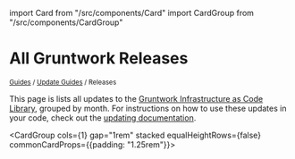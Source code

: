 
import Card from "/src/components/Card"
import CardGroup from "/src/components/CardGroup"

# All Gruntwork Releases

<p style={{marginTop: "-25px"}}><small><a href="/guides">Guides</a> / <a href="/guides/stay-up-to-date">Update Guides</a> / Releases</small></p>

This page is lists all updates to the [Gruntwork Infrastructure as Code
Library](https://gruntwork.io/infrastructure-as-code-library/), grouped by month. For instructions on how to use these
updates in your code, check out the [updating documentation](/library/stay-up-to-date/updating).

<CardGroup cols={1} gap="1rem" stacked equalHeightRows={false} commonCardProps={{padding: "1.25rem"}}>
  <Card title="Gruntwork Release 2024-11" href="/guides/stay-up-to-date/releases/2024-11" />
<Card title="Gruntwork Release 2024-10" href="/guides/stay-up-to-date/releases/2024-10" />
<Card title="Gruntwork Release 2024-09" href="/guides/stay-up-to-date/releases/2024-09" />
<Card title="Gruntwork Release 2024-08" href="/guides/stay-up-to-date/releases/2024-08" />
<Card title="Gruntwork Release 2024-07" href="/guides/stay-up-to-date/releases/2024-07" />
<Card title="Gruntwork Release 2024-06" href="/guides/stay-up-to-date/releases/2024-06" />
<Card title="Gruntwork Release 2024-05" href="/guides/stay-up-to-date/releases/2024-05" />
<Card title="Gruntwork Release 2024-04" href="/guides/stay-up-to-date/releases/2024-04" />
<Card title="Gruntwork Release 2024-03" href="/guides/stay-up-to-date/releases/2024-03" />
<Card title="Gruntwork Release 2024-02" href="/guides/stay-up-to-date/releases/2024-02" />
<Card title="Gruntwork Release 2024-01" href="/guides/stay-up-to-date/releases/2024-01" />
<Card title="Gruntwork Release 2023-12" href="/guides/stay-up-to-date/releases/2023-12" />
<Card title="Gruntwork Release 2023-11" href="/guides/stay-up-to-date/releases/2023-11" />
<Card title="Gruntwork Release 2023-10" href="/guides/stay-up-to-date/releases/2023-10" />
<Card title="Gruntwork Release 2023-09" href="/guides/stay-up-to-date/releases/2023-09" />
<Card title="Gruntwork Release 2023-08" href="/guides/stay-up-to-date/releases/2023-08" />
<Card title="Gruntwork Release 2023-07" href="/guides/stay-up-to-date/releases/2023-07" />
<Card title="Gruntwork Release 2023-06" href="/guides/stay-up-to-date/releases/2023-06" />
<Card title="Gruntwork Release 2023-05" href="/guides/stay-up-to-date/releases/2023-05" />
<Card title="Gruntwork Release 2023-04" href="/guides/stay-up-to-date/releases/2023-04" />
<Card title="Gruntwork Release 2023-03" href="/guides/stay-up-to-date/releases/2023-03" />
<Card title="Gruntwork Release 2023-02" href="/guides/stay-up-to-date/releases/2023-02" />
<Card title="Gruntwork Release 2023-01" href="/guides/stay-up-to-date/releases/2023-01" />
<Card title="Gruntwork Release 2022-12" href="/guides/stay-up-to-date/releases/2022-12" />
<Card title="Gruntwork Release 2022-11" href="/guides/stay-up-to-date/releases/2022-11" />
<Card title="Gruntwork Release 2022-10" href="/guides/stay-up-to-date/releases/2022-10" />
<Card title="Gruntwork Release 2022-09" href="/guides/stay-up-to-date/releases/2022-09" />
<Card title="Gruntwork Release 2022-08" href="/guides/stay-up-to-date/releases/2022-08" />
<Card title="Gruntwork Release 2022-07" href="/guides/stay-up-to-date/releases/2022-07" />
<Card title="Gruntwork Release 2022-06" href="/guides/stay-up-to-date/releases/2022-06" />
<Card title="Gruntwork Release 2022-05" href="/guides/stay-up-to-date/releases/2022-05" />
<Card title="Gruntwork Release 2022-04" href="/guides/stay-up-to-date/releases/2022-04" />
<Card title="Gruntwork Release 2022-03" href="/guides/stay-up-to-date/releases/2022-03" />
<Card title="Gruntwork Release 2022-02" href="/guides/stay-up-to-date/releases/2022-02" />
<Card title="Gruntwork Release 2022-01" href="/guides/stay-up-to-date/releases/2022-01" />
<Card title="Gruntwork Release 2021-12" href="/guides/stay-up-to-date/releases/2021-12" />
<Card title="Gruntwork Release 2021-11" href="/guides/stay-up-to-date/releases/2021-11" />
<Card title="Gruntwork Release 2021-10" href="/guides/stay-up-to-date/releases/2021-10" />
<Card title="Gruntwork Release 2021-09" href="/guides/stay-up-to-date/releases/2021-09" />
<Card title="Gruntwork Release 2021-08" href="/guides/stay-up-to-date/releases/2021-08" />
<Card title="Gruntwork Release 2021-07" href="/guides/stay-up-to-date/releases/2021-07" />
<Card title="Gruntwork Release 2021-06" href="/guides/stay-up-to-date/releases/2021-06" />
<Card title="Gruntwork Release 2021-05" href="/guides/stay-up-to-date/releases/2021-05" />
<Card title="Gruntwork Release 2021-04" href="/guides/stay-up-to-date/releases/2021-04" />
<Card title="Gruntwork Release 2021-03" href="/guides/stay-up-to-date/releases/2021-03" />
<Card title="Gruntwork Release 2021-02" href="/guides/stay-up-to-date/releases/2021-02" />
<Card title="Gruntwork Release 2021-01" href="/guides/stay-up-to-date/releases/2021-01" />
<Card title="Gruntwork Release 2020-12" href="/guides/stay-up-to-date/releases/2020-12" />
<Card title="Gruntwork Release 2020-11" href="/guides/stay-up-to-date/releases/2020-11" />
<Card title="Gruntwork Release 2020-10" href="/guides/stay-up-to-date/releases/2020-10" />
<Card title="Gruntwork Release 2020-09" href="/guides/stay-up-to-date/releases/2020-09" />
<Card title="Gruntwork Release 2020-08" href="/guides/stay-up-to-date/releases/2020-08" />
<Card title="Gruntwork Release 2020-07" href="/guides/stay-up-to-date/releases/2020-07" />
<Card title="Gruntwork Release 2020-06" href="/guides/stay-up-to-date/releases/2020-06" />
<Card title="Gruntwork Release 2020-05" href="/guides/stay-up-to-date/releases/2020-05" />
<Card title="Gruntwork Release 2020-04" href="/guides/stay-up-to-date/releases/2020-04" />
<Card title="Gruntwork Release 2020-03" href="/guides/stay-up-to-date/releases/2020-03" />
<Card title="Gruntwork Release 2020-02" href="/guides/stay-up-to-date/releases/2020-02" />
<Card title="Gruntwork Release 2020-01" href="/guides/stay-up-to-date/releases/2020-01" />
<Card title="Gruntwork Release 2019-12" href="/guides/stay-up-to-date/releases/2019-12" />
<Card title="Gruntwork Release 2019-11" href="/guides/stay-up-to-date/releases/2019-11" />
<Card title="Gruntwork Release 2019-10" href="/guides/stay-up-to-date/releases/2019-10" />
<Card title="Gruntwork Release 2019-09" href="/guides/stay-up-to-date/releases/2019-09" />
<Card title="Gruntwork Release 2019-08" href="/guides/stay-up-to-date/releases/2019-08" />
<Card title="Gruntwork Release 2019-07" href="/guides/stay-up-to-date/releases/2019-07" />
<Card title="Gruntwork Release 2019-06" href="/guides/stay-up-to-date/releases/2019-06" />
<Card title="Gruntwork Release 2019-05" href="/guides/stay-up-to-date/releases/2019-05" />
<Card title="Gruntwork Release 2019-04" href="/guides/stay-up-to-date/releases/2019-04" />
<Card title="Gruntwork Release 2019-03" href="/guides/stay-up-to-date/releases/2019-03" />
<Card title="Gruntwork Release 2019-02" href="/guides/stay-up-to-date/releases/2019-02" />
<Card title="Gruntwork Release 2019-01" href="/guides/stay-up-to-date/releases/2019-01" />
<Card title="Gruntwork Release 2018-12" href="/guides/stay-up-to-date/releases/2018-12" />
<Card title="Gruntwork Release 2018-11" href="/guides/stay-up-to-date/releases/2018-11" />
<Card title="Gruntwork Release 2018-10" href="/guides/stay-up-to-date/releases/2018-10" />
<Card title="Gruntwork Release 2018-09" href="/guides/stay-up-to-date/releases/2018-09" />
<Card title="Gruntwork Release 2018-08" href="/guides/stay-up-to-date/releases/2018-08" />
<Card title="Gruntwork Release 2018-07" href="/guides/stay-up-to-date/releases/2018-07" />
<Card title="Gruntwork Release 2018-06" href="/guides/stay-up-to-date/releases/2018-06" />
<Card title="Gruntwork Release 2018-05" href="/guides/stay-up-to-date/releases/2018-05" />
<Card title="Gruntwork Release 2018-04" href="/guides/stay-up-to-date/releases/2018-04" />
<Card title="Gruntwork Release 2018-03" href="/guides/stay-up-to-date/releases/2018-03" />
<Card title="Gruntwork Release 2018-02" href="/guides/stay-up-to-date/releases/2018-02" />
<Card title="Gruntwork Release 2018-01" href="/guides/stay-up-to-date/releases/2018-01" />
<Card title="Gruntwork Release 2017-12" href="/guides/stay-up-to-date/releases/2017-12" />
<Card title="Gruntwork Release 2017-11" href="/guides/stay-up-to-date/releases/2017-11" />
<Card title="Gruntwork Release 2017-10" href="/guides/stay-up-to-date/releases/2017-10" />
<Card title="Gruntwork Release 2017-09" href="/guides/stay-up-to-date/releases/2017-09" />
<Card title="Gruntwork Release 2017-08" href="/guides/stay-up-to-date/releases/2017-08" />
<Card title="Gruntwork Release 2017-07" href="/guides/stay-up-to-date/releases/2017-07" />
<Card title="Gruntwork Release 2017-06" href="/guides/stay-up-to-date/releases/2017-06" />
<Card title="Gruntwork Release 2017-05" href="/guides/stay-up-to-date/releases/2017-05" />
<Card title="Gruntwork Release 2017-04" href="/guides/stay-up-to-date/releases/2017-04" />
<Card title="Gruntwork Release 2017-03" href="/guides/stay-up-to-date/releases/2017-03" />
<Card title="Gruntwork Release 2017-02" href="/guides/stay-up-to-date/releases/2017-02" />
<Card title="Gruntwork Release 2017-01" href="/guides/stay-up-to-date/releases/2017-01" />
<Card title="Gruntwork Release 2016-12" href="/guides/stay-up-to-date/releases/2016-12" />
<Card title="Gruntwork Release 2016-11" href="/guides/stay-up-to-date/releases/2016-11" />
<Card title="Gruntwork Release 2016-10" href="/guides/stay-up-to-date/releases/2016-10" />
<Card title="Gruntwork Release 2016-09" href="/guides/stay-up-to-date/releases/2016-09" />
<Card title="Gruntwork Release 2016-08" href="/guides/stay-up-to-date/releases/2016-08" />
<Card title="Gruntwork Release 2016-07" href="/guides/stay-up-to-date/releases/2016-07" />
<Card title="Gruntwork Release 2016-06" href="/guides/stay-up-to-date/releases/2016-06" />
</CardGroup>


<!-- ##DOCS-SOURCER-START
{
  "sourcePlugin": "releases",
  "hash": "41b7c94e7504c60977827267695bac97"
}
##DOCS-SOURCER-END -->
